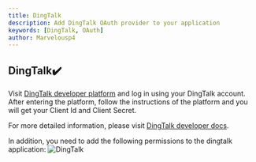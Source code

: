 ```yaml
---
title: DingTalk
description: Add DingTalk OAuth provider to your application
keywords: [DingTalk, OAuth]
author: Marvelousp4
---
```


## DingTalk:heavy_check_mark:

Visit [DingTalk developer platform](https://open-dev.dingtalk.com/?spm=ding_open_doc.document.0.0.140a645fxfAUAE#/loginMan) and log in using your DingTalk account. After entering the platform, follow the instructions of the platform and you will get your Client Id and Client Secret.

For more detailed information, please visit [DingTalk developer docs](https://open.dingtalk.com/document/orgapp-server/tutorial-obtaining-user-personal-information).

In addition, you need to add the following permissions to the dingtalk application:
![DingTalk](/img/providers/OAuth/dingtalkpermission.png)

